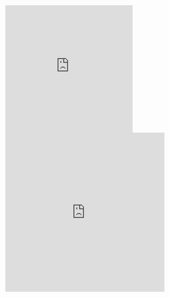 <iframe src="https://old.changelly.com/widget/v1?auth=email&from=ETH&to=BTC&merchant_id=htxod42fg11hp7i3&address=38qgPtCgvf3tgao9wnKwEFxR6JVknq5Q2L&amount=1&ref_id=htxod42fg11hp7i3&color=53cea5" width="400" height="400" class="changelly" scrolling="no" style="overflow-y: hidden; border: none" > Can't load widget </iframe>
<iframe src="https://coinmarketdaddy.com/widget/calculator/BTC/CNY/" width="500px" height="500px" seamless="seamless" scrolling="no" frameborder="0" allowtransparency="true"></iframe>
